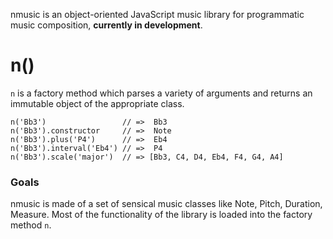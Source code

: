 nmusic is an object-oriented JavaScript music library for programmatic music composition, **currently in development**.

# n()

`n` is a factory method which parses a variety of arguments and returns an immutable object of the appropriate class.

```
n('Bb3')                 // =>  Bb3
n('Bb3').constructor     // =>  Note
n('Bb3').plus('P4')      // =>  Eb4
n('Bb3').interval('Eb4') // =>  P4
n('Bb3').scale('major')  // => [Bb3, C4, D4, Eb4, F4, G4, A4]
```



### Goals

nmusic is made of a set of sensical music classes like Note, Pitch, Duration, Measure. Most of the functionality of the library is loaded into the factory method `n`.